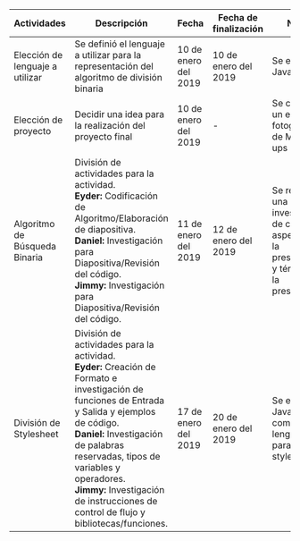 | Actividades                     | Descripción                                                                                                                                                                                                                                                                                                                              | Fecha                | Fecha de finalización | Notas                                                                                        |
|---------------------------------|------------------------------------------------------------------------------------------------------------------------------------------------------------------------------------------------------------------------------------------------------------------------------------------------------------------------------------------|----------------------|-----------------------|----------------------------------------------------------------------------------------------|
| Elección de lenguaje a utilizar | Se definió el lenguaje a utilizar para la representación del algoritmo de división binaria                                                                                                                                                                                                                                               | 10 de enero del 2019 | 10 de enero del 2019  | Se eligió Javascript                                                                         |
| Elección de proyecto            | Decidir una idea para la realización del proyecto final                                                                                                                                                                                                                                                                                  | 10 de enero del 2019 | -                     | Se considero un editor fotográfico de Mock-ups                                               |
| Algoritmo de Búsqueda Binaria   | División de actividades para la actividad. <br>**Eyder:** Codificación de Algoritmo/Elaboración de diapositiva. <br> **Daniel:** Investigación para Diapositiva/Revisión del código. <br> **Jimmy:** Investigación para Diapositiva/Revisión del código.                                                                                 | 11 de enero del 2019 | 12 de enero del 2019  | Se realizó una investigación de cada aspecto de la presentación y término de la presentación |
| División de Stylesheet          | División de actividades para la actividad. <br>**Eyder:** Creación de Formato e investigación de funciones de Entrada y Salida y ejemplos de código. <br> **Daniel:** Investigación de palabras reservadas, tipos de variables y operadores. <br> **Jimmy:** Investigación de instrucciones de control de flujo y bibliotecas/funciones. | 17 de enero del 2019 | 20 de enero del 2019  | Se elegió Javascript como lenguaje para la stylesheet                                        |
